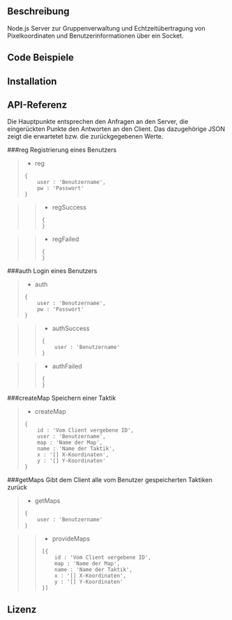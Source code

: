 ## Beschreibung

Node.js Server zur Gruppenverwaltung und Echtzeitübertragung von Pixelkoordinaten und Benutzerinformationen über ein Socket.

## Code Beispiele



## Installation



## API-Referenz

Die Hauptpunkte entsprechen den Anfragen an den Server, die eingerückten Punkte den Antworten an den Client. Das dazugehörige JSON zeigt die erwartetet bzw. die zurückgegebenen Werte.

###reg
Registrierung eines Benutzers
> * reg  
> ``` 
> {  
>     user : 'Benutzername',  
>     pw : 'Passwort'  
> }  
> ``` 
  
>> * regSuccess  
>> ``` 
>> {  
>> }  
>> ``` 
  
>> * regFailed  
>> ``` 
>> {  
>> }  
>> ``` 
  
###auth
Login eines Benutzers
> * auth  
> ``` 
> {  
>     user : 'Benutzername',  
>     pw : 'Passwort'  
> }  
> ``` 
  
>> * authSuccess  
>> ``` 
>> {  
>>     user : 'Benutzername'  
>> }  
>> ``` 
  
>> * authFailed  
>> ``` 
>> {  
>> }  
>> ``` 
  
###createMap
Speichern einer Taktik
> * createMap  
> ``` 
> {  
>     id : 'Vom Client vergebene ID',  
>     user : 'Benutzername',  
>     map : 'Name der Map',  
>     name : 'Name der Taktik',  
>     x : '[] X-Koordinaten',  
>     y : '[] Y-Koordinaten'  
> }  
> ``` 
  
###getMaps
Gibt dem Client alle vom Benutzer gespeicherten Taktiken zurück
> * getMaps  
> ``` 
> {  
>     user : 'Benutzername'  
> }  
> ``` 
  
>> * provideMaps  
>> ``` 
>> [{  
>>     id : 'Vom Client vergebene ID',  
>>     map : 'Name der Map',  
>>     name : 'Name der Taktik',  
>>     x : '[] X-Koordinaten',  
>>     y : '[] Y-Koordinaten'  
>> }]  
>> ``` 
  
## Lizenz